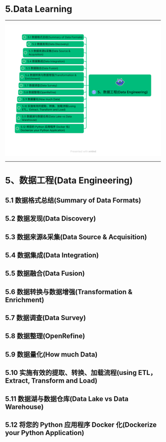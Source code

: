# 5.Data Learning

---

![](../../docs/img/5.Data_Engineering.png)

---

# 5、数据工程(Data Engineering)

## 5.1 数据格式总结(Summary of Data Formats)

## 5.2 数据发现(Data Discovery)

## 5.3 数据来源&采集(Data Source & Acquisition)

## 5.4 数据集成(Data Integration)

## 5.5 数据融合(Data Fusion)

## 5.6 数据转换与数据增强(Transformation & Enrichment)

## 5.7 数据调查(Data Survey)

## 5.8 数据整理(OpenRefine)

## 5.9 数据量化(How much Data)

## 5.10 实施有效的提取、转换、加载流程(using ETL，Extract, Transform and Load)

## 5.11 数据湖与数据仓库(Data Lake vs Data Warehouse)

## 5.12 将您的 Python 应用程序 Docker 化(Dockerize your Python Application)
